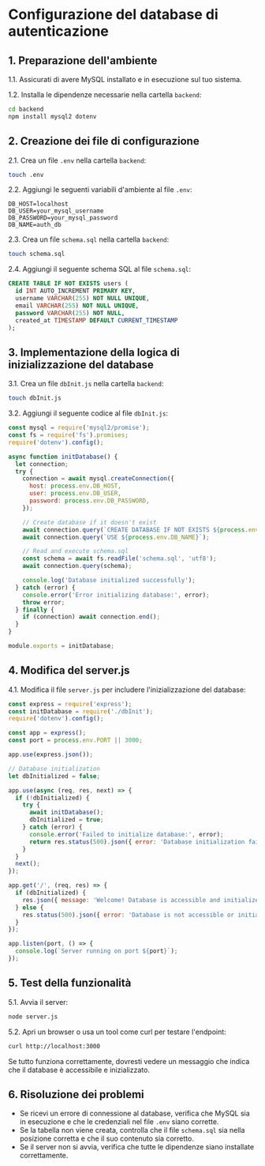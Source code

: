 # Configurazione del database di autenticazione

## 1. Preparazione dell'ambiente

1.1. Assicurati di avere MySQL installato e in esecuzione sul tuo sistema.

1.2. Installa le dipendenze necessarie nella cartella `backend`:

```bash
cd backend
npm install mysql2 dotenv
```

## 2. Creazione dei file di configurazione

2.1. Crea un file `.env` nella cartella `backend`:

```bash
touch .env
```

2.2. Aggiungi le seguenti variabili d'ambiente al file `.env`:

```
DB_HOST=localhost
DB_USER=your_mysql_username
DB_PASSWORD=your_mysql_password
DB_NAME=auth_db
```

2.3. Crea un file `schema.sql` nella cartella `backend`:

```bash
touch schema.sql
```

2.4. Aggiungi il seguente schema SQL al file `schema.sql`:

```sql
CREATE TABLE IF NOT EXISTS users (
  id INT AUTO_INCREMENT PRIMARY KEY,
  username VARCHAR(255) NOT NULL UNIQUE,
  email VARCHAR(255) NOT NULL UNIQUE,
  password VARCHAR(255) NOT NULL,
  created_at TIMESTAMP DEFAULT CURRENT_TIMESTAMP
);
```

## 3. Implementazione della logica di inizializzazione del database

3.1. Crea un file `dbInit.js` nella cartella `backend`:

```bash
touch dbInit.js
```

3.2. Aggiungi il seguente codice al file `dbInit.js`:

```javascript
const mysql = require('mysql2/promise');
const fs = require('fs').promises;
require('dotenv').config();

async function initDatabase() {
  let connection;
  try {
    connection = await mysql.createConnection({
      host: process.env.DB_HOST,
      user: process.env.DB_USER,
      password: process.env.DB_PASSWORD,
    });

    // Create database if it doesn't exist
    await connection.query(`CREATE DATABASE IF NOT EXISTS ${process.env.DB_NAME}`);
    await connection.query(`USE ${process.env.DB_NAME}`);

    // Read and execute schema.sql
    const schema = await fs.readFile('schema.sql', 'utf8');
    await connection.query(schema);

    console.log('Database initialized successfully');
  } catch (error) {
    console.error('Error initializing database:', error);
    throw error;
  } finally {
    if (connection) await connection.end();
  }
}

module.exports = initDatabase;
```

## 4. Modifica del server.js

4.1. Modifica il file `server.js` per includere l'inizializzazione del database:

```javascript
const express = require('express');
const initDatabase = require('./dbInit');
require('dotenv').config();

const app = express();
const port = process.env.PORT || 3000;

app.use(express.json());

// Database initialization
let dbInitialized = false;

app.use(async (req, res, next) => {
  if (!dbInitialized) {
    try {
      await initDatabase();
      dbInitialized = true;
    } catch (error) {
      console.error('Failed to initialize database:', error);
      return res.status(500).json({ error: 'Database initialization failed' });
    }
  }
  next();
});

app.get('/', (req, res) => {
  if (dbInitialized) {
    res.json({ message: 'Welcome! Database is accessible and initialized.' });
  } else {
    res.status(500).json({ error: 'Database is not accessible or initialized.' });
  }
});

app.listen(port, () => {
  console.log(`Server running on port ${port}`);
});
```

## 5. Test della funzionalità

5.1. Avvia il server:

```bash
node server.js
```

5.2. Apri un browser o usa un tool come curl per testare l'endpoint:

```bash
curl http://localhost:3000
```

Se tutto funziona correttamente, dovresti vedere un messaggio che indica che il database è accessibile e inizializzato.

## 6. Risoluzione dei problemi

- Se ricevi un errore di connessione al database, verifica che MySQL sia in esecuzione e che le credenziali nel file `.env` siano corrette.
- Se la tabella non viene creata, controlla che il file `schema.sql` sia nella posizione corretta e che il suo contenuto sia corretto.
- Se il server non si avvia, verifica che tutte le dipendenze siano installate correttamente.

